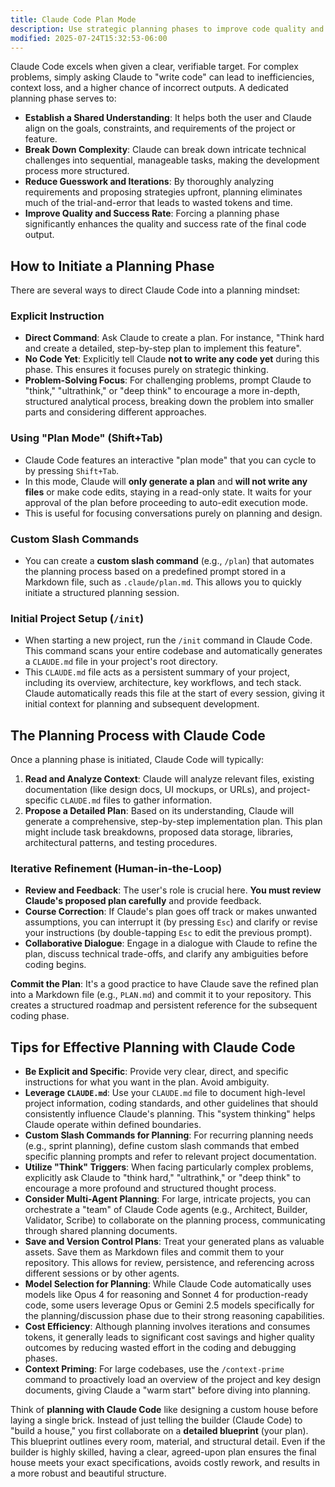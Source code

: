 ```yaml
---
title: Claude Code Plan Mode
description: Use strategic planning phases to improve code quality and reduce iterations by having Claude create detailed implementation plans before coding
modified: 2025-07-24T15:32:53-06:00
---
```


Claude Code excels when given a clear, verifiable target. For complex problems, simply asking Claude to "write code" can lead to inefficiencies, context loss, and a higher chance of incorrect outputs. A dedicated planning phase serves to:

- **Establish a Shared Understanding**: It helps both the user and Claude align on the goals, constraints, and requirements of the project or feature.
- **Break Down Complexity**: Claude can break down intricate technical challenges into sequential, manageable tasks, making the development process more structured.
- **Reduce Guesswork and Iterations**: By thoroughly analyzing requirements and proposing strategies upfront, planning eliminates much of the trial-and-error that leads to wasted tokens and time.
- **Improve Quality and Success Rate**: Forcing a planning phase significantly enhances the quality and success rate of the final code output.

## How to Initiate a Planning Phase

There are several ways to direct Claude Code into a planning mindset:

### Explicit Instruction

- **Direct Command**: Ask Claude to create a plan. For instance, "Think hard and create a detailed, step-by-step plan to implement this feature".
- **No Code Yet**: Explicitly tell Claude **not to write any code yet** during this phase. This ensures it focuses purely on strategic thinking.
- **Problem-Solving Focus**: For challenging problems, prompt Claude to "think," "ultrathink," or "deep think" to encourage a more in-depth, structured analytical process, breaking down the problem into smaller parts and considering different approaches.

### Using "Plan Mode" (Shift+Tab)

- Claude Code features an interactive "plan mode" that you can cycle to by pressing `Shift+Tab`.
- In this mode, Claude will **only generate a plan** and **will not write any files** or make code edits, staying in a read-only state. It waits for your approval of the plan before proceeding to auto-edit execution mode.
- This is useful for focusing conversations purely on planning and design.

### Custom Slash Commands

- You can create a **custom slash command** (e.g., `/plan`) that automates the planning process based on a predefined prompt stored in a Markdown file, such as `.claude/plan.md`. This allows you to quickly initiate a structured planning session.

### Initial Project Setup (`/init`)

- When starting a new project, run the `/init` command in Claude Code. This command scans your entire codebase and automatically generates a `CLAUDE.md` file in your project's root directory.
- This `CLAUDE.md` file acts as a persistent summary of your project, including its overview, architecture, key workflows, and tech stack. Claude automatically reads this file at the start of every session, giving it initial context for planning and subsequent development.

## The Planning Process with Claude Code

Once a planning phase is initiated, Claude Code will typically:

1. **Read and Analyze Context**: Claude will analyze relevant files, existing documentation (like design docs, UI mockups, or URLs), and project-specific `CLAUDE.md` files to gather information.
2. **Propose a Detailed Plan**: Based on its understanding, Claude will generate a comprehensive, step-by-step implementation plan. This plan might include task breakdowns, proposed data storage, libraries, architectural patterns, and testing procedures.

### Iterative Refinement (Human-in-the-Loop)

- **Review and Feedback**: The user's role is crucial here. **You must review Claude's proposed plan carefully** and provide feedback.
- **Course Correction**: If Claude's plan goes off track or makes unwanted assumptions, you can interrupt it (by pressing `Esc`) and clarify or revise your instructions (by double-tapping `Esc` to edit the previous prompt).
- **Collaborative Dialogue**: Engage in a dialogue with Claude to refine the plan, discuss technical trade-offs, and clarify any ambiguities before coding begins.

**Commit the Plan**: It's a good practice to have Claude save the refined plan into a Markdown file (e.g., `PLAN.md`) and commit it to your repository. This creates a structured roadmap and persistent reference for the subsequent coding phase.

## Tips for Effective Planning with Claude Code

- **Be Explicit and Specific**: Provide very clear, direct, and specific instructions for what you want in the plan. Avoid ambiguity.
- **Leverage `CLAUDE.md`**: Use your `CLAUDE.md` file to document high-level project information, coding standards, and other guidelines that should consistently influence Claude's planning. This "system thinking" helps Claude operate within defined boundaries.
- **Custom Slash Commands for Planning**: For recurring planning needs (e.g., sprint planning), define custom slash commands that embed specific planning prompts and refer to relevant project documentation.
- **Utilize "Think" Triggers**: When facing particularly complex problems, explicitly ask Claude to "think hard," "ultrathink," or "deep think" to encourage a more profound and structured thought process.
- **Consider Multi-Agent Planning**: For large, intricate projects, you can orchestrate a "team" of Claude Code agents (e.g., Architect, Builder, Validator, Scribe) to collaborate on the planning process, communicating through shared planning documents.
- **Save and Version Control Plans**: Treat your generated plans as valuable assets. Save them as Markdown files and commit them to your repository. This allows for review, persistence, and referencing across different sessions or by other agents.
- **Model Selection for Planning**: While Claude Code automatically uses models like Opus 4 for reasoning and Sonnet 4 for production-ready code, some users leverage Opus or Gemini 2.5 models specifically for the planning/discussion phase due to their strong reasoning capabilities.
- **Cost Efficiency**: Although planning involves iterations and consumes tokens, it generally leads to significant cost savings and higher quality outcomes by reducing wasted effort in the coding and debugging phases.
- **Context Priming**: For large codebases, use the `/context-prime` command to proactively load an overview of the project and key design documents, giving Claude a "warm start" before diving into planning.

Think of **planning with Claude Code** like designing a custom house before laying a single brick. Instead of just telling the builder (Claude Code) to "build a house," you first collaborate on a **detailed blueprint** (your plan). This blueprint outlines every room, material, and structural detail. Even if the builder is highly skilled, having a clear, agreed-upon plan ensures the final house meets your exact specifications, avoids costly rework, and results in a more robust and beautiful structure.
